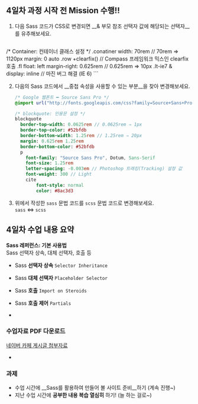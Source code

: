 ## 4일차 과정 시작 전 Mission 수행!!
1. 다음 Sass 코드가 CSS로 변경되면 __& 부모 참조 선택자 값에 해당되는 선택자__를 유추해보세요.
	```sass
/* Container: 컨테이너 클래스 설정 */
	.conatiner
		width: 70rem // 70rem ⇒ 1120px
		margin: 0 auto
		.row
			+clearfix() // Compass 프레임워크 믹스인 clearfix 호출
			.fl
				float: left
				margin-right: 0.625rem // 0.625rem ⇒ 10px
				.lt-ie7 &
					display: inline // 마진 버그 해결 (IE 6)
	```

2. 다음의 Sass 코드에서 __중첩 속성을 사용할 수 있는 부분__을 찾아 변경해보세요.
	```sass
	/* Google 웹폰트 ━ Source Sans Pro */
	@import url("http://fonts.googleapis.com/css?family=Source+Sans+Pro:200,400")

	/* blockquote: 인용문 설정 */
	blockquote
	  border-top-width: 0.0625rem // 0.0625rem ⇒ 1px
	  border-top-color: #52bfdb
	  border-bottom-width: 1.25rem // 1.25rem ⇒ 20px
	  margin: 0.625rem 1.25rem
	  border-bottom-color: #52bfdb
	  p
	  	font-family: "Source Sans Pro", Dotum, Sans-Serif
	  	font-size: 1.25rem
	  	letter-spacing: -0.003em // Photoshop 트래킹(Tracking) 설정 값
	  	font-weight: 300 // Light
		cite
			font-style: normal
			color: #8ac3d3
	```

3. 위에서 작성한 `sass` 문법 코드를 `scss` 문법 코드로 변경해보세요.<br>
	`sass` ⇔ `scss`


## 4일차 수업 내용 요약
__Sass 레퍼런스: 기본 사용법__<br>
Sass 선택자 상속, 대체 선택자, 호출 등

- Sass __선택자 상속__ `Selector Inheritance`
- Sass __대체 선택자__ `Placeholder Selector`
- Sass __호출__ `Import on Steroids`
- Sass __호출 제어__ `Partials`

-

### 수업자료 PDF 다운로드
[네이버 카페 게시글 첨부자료](http://cafe.naver.com/webstandardproject/3973)

-

### 과제
- 수업 시간에 __Sass를 활용하여 만들어 볼 사이트 준비__하기 (계속 진행~)
- 지난 수업 시간에 __공부한 내용 복습 열심히__ 하기! (늘 하는 걸로~)
